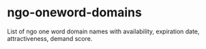 # ngo-oneword-domains
List of ngo one word domain names with availability, expiration date, attractiveness, demand score.
